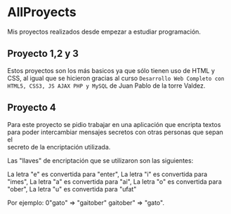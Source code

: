 # AllProyects
Mis proyectos realizados desde empezar a estudiar programación.


## Proyecto 1,2 y 3
Estos proyectos son los más basicos ya que sólo tienen uso de HTML y CSS, al 
igual que se hicieron gracias al curso 
`Desarrollo Web Completo con HTML5, CSS3, JS AJAX PHP y MySQL` de Juan Pablo de la torre Valdez.
  
## Proyecto 4
Para este proyecto se pidio trabajar en una aplicación que encripta textos     
para poder intercambiar mensajes secretos con otras personas que sepan el      
secreto de la encriptación utilizada.
  
Las "llaves" de encriptación que se utilizaron son las siguientes:

La letra "e" es convertida para "enter",
La letra "i" es convertida para "imes",
La letra "a" es convertida para "ai",
La letra "o" es convertida para "ober",
La letra "u" es convertida para "ufat"

Por ejemplo:
0"gato" => "gaitober"
gaitober" => "gato".
  
